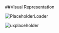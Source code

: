 ##Visual Representation

![PlaceholderLoader](https://user-images.githubusercontent.com/62325347/81173167-3e000100-8fbd-11ea-9a19-1e2fd14f9aac.png)

![uxplaceholder](https://user-images.githubusercontent.com/62325347/81173254-6687fb00-8fbd-11ea-80e6-194e888810c4.gif)
